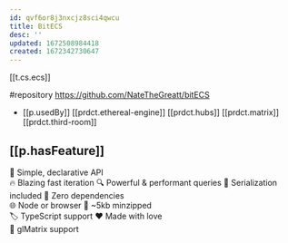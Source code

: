 ```yaml
---
id: qvf6or8j3nxcjz8sci4qwcu
title: BitECS
desc: ''
updated: 1672508984418
created: 1672342730647
---
```


[[t.cs.ecs]]

#repository https://github.com/NateTheGreatt/bitECS

- [[p.usedBy]] [[prdct.ethereal-engine]] [[prdct.hubs]] [[prdct.matrix]] [[prdct.third-room]]

## [[p.hasFeature]]

🔮 Simple, declarative API 	
🔥 Blazing fast iteration
🔍 Powerful & performant queries 
💾 Serialization included
🍃 Zero dependencies 	
🌐 Node or browser
🤏 ~5kb minzipped 	
🏷 TypeScript support
❤ Made with love 	
🔺 glMatrix support

